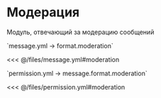 # Модерация

Модуль, отвечающий за модерацию сообщений

[//]: # (message.yml)
<!--@include: @/parts/words.md#setting-->
<!--@include: @/parts/words.md#path--> `message.yml → format.moderation`

<!--@include: @/parts/words.md#default-->
<<< @/files/message.yml#moderation

<!--@include: @/parts/enable.md-->

[//]: # (permission.yml)
<!--@include: @/parts/words.md#permission-->
<!--@include: @/parts/words.md#path--> `permission.yml → message.format.moderation`

<!--@include: @/parts/words.md#default-->
<<< @/files/permission.yml#moderation

<!--@include: @/parts/permission/permissionTier3.md-->